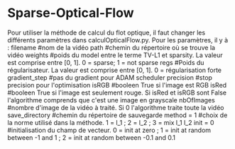 # Sparse-Optical-Flow

Pour utiliser la méthode de calcul du flot optique, il faut changer les différents paramètres dans calculOpticalFlow.py. Pour les paramètres, il y à :
filename                   #nom de la vidéo
path                       #chemin du répertoire où se trouve la vidéo
weights                    #poids du model entre le terme TV-L1 et sparsity. La valeur est comprise entre [0, 1]. 0 = sparse; 1 = not sparse
regs                       #Poids du régularisateur. La valeur est comprise entre [0, 1]. 0 = régularisation forte
gradient_step              #pas du gradient pour ADAM scheduler
precision                  #stop precision pour l'optimisation
isRGB                      #booleen True si l'image est RGB
isRed                      #booleen True si l'image est seulement rouge. Si isRed et isRGB sont False l'algorithme comprends que c'est une image en grayscale
nbOfImages                 #nombre d'image de la vidéo à traité. Si 0 l'algorithme traite toute la vidéo
save_directory             #chemin du répertoire de sauvegarde
method = 1                 #choix de la norme utilisé dans la méthode. 1 = l_1 ; 2 = l_2 ; 3 = mix l_1 l_2
init = 0                   #initialisation du champ de vecteur. 0 = init at zero ; 1 = init at random between -1 and 1 ; 2 = init at random between -0.1 and 0.1

